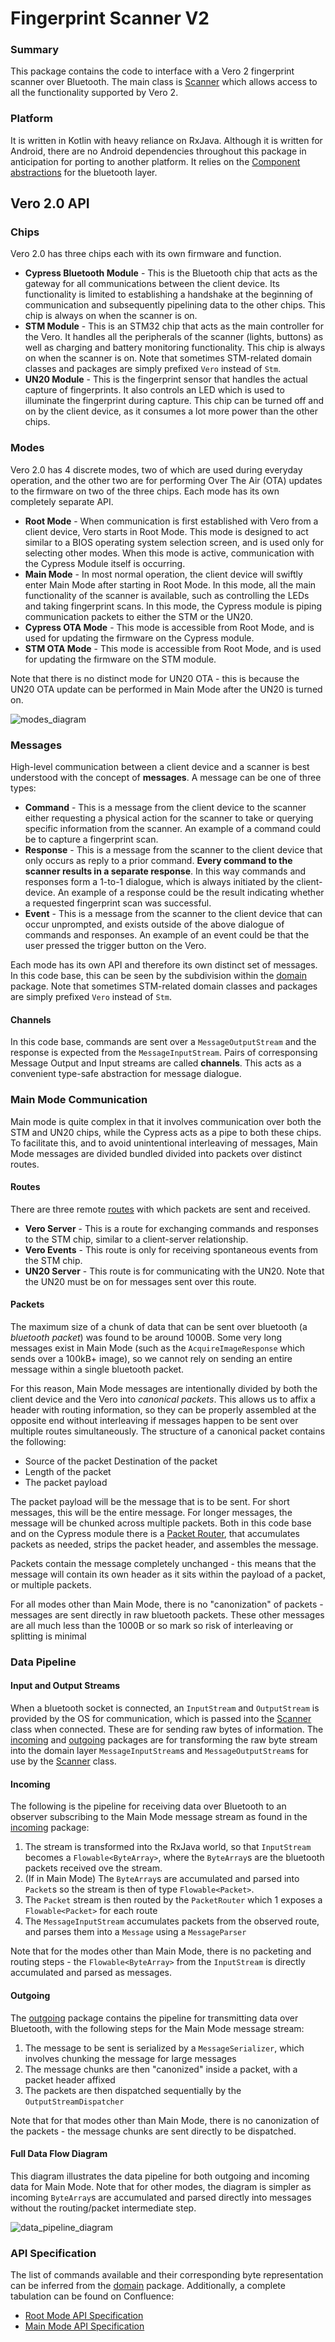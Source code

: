 # Fingerprint Scanner V2

### Summary
This package contains the code to interface with a Vero 2 fingerprint
scanner over Bluetooth. The main class is [Scanner](scanner/Scanner.kt)
which allows access to all the functionality supported by Vero 2.

### Platform
It is written in Kotlin with heavy reliance on RxJava. Although it is
written for Android, there are no Android dependencies throughout this
package in anticipation for porting to another platform. It relies on
the [Component abstractions](../component/bluetooth) for the bluetooth
layer.

## Vero 2.0 API

### Chips
Vero 2.0 has three chips each with its own firmware and function.
- **Cypress Bluetooth Module** - This is the Bluetooth chip that acts as
  the gateway for all communications between the client device. Its
  functionality is limited to establishing a handshake at the beginning
  of communication and subsequently pipelining data to the other chips.
  This chip is always on when the scanner is on.
- **STM Module** - This is an STM32 chip that acts as the main
  controller for the Vero. It handles all the peripherals of the scanner
  (lights, buttons) as well as charging and battery monitoring
  functionality. This chip is always on when the scanner is on. Note
  that sometimes STM-related domain classes and packages are simply
  prefixed `Vero` instead of `Stm`.
- **UN20 Module** - This is the fingerprint sensor that handles the
  actual capture of fingerprints. It also controls an LED which is used
  to illuminate the fingerprint during capture. This chip can be turned
  off and on by the client device, as it consumes a lot more power than
  the other chips.

### Modes
Vero 2.0 has 4 discrete modes, two of which are used during everyday
operation, and the other two are for performing Over The Air (OTA)
updates to the firmware on two of the three chips. Each mode has its own
completely separate API.

- **Root Mode** - When communication is first established with Vero from
  a client device, Vero starts in Root Mode. This mode is designed to
  act similar to a BIOS operating system selection screen, and is used
  only for selecting other modes. When this mode is active,
  communication with the Cypress Module itself is occurring.
- **Main Mode** - In most normal operation, the client device will
  swiftly enter Main Mode after starting in Root Mode. In this mode, all
  the main functionality of the scanner is available, such as
  controlling the LEDs and taking fingerprint scans. In this mode, the
  Cypress module is piping communication packets to either the STM or
  the UN20.
- **Cypress OTA Mode** - This mode is accessible from Root Mode, and is
  used for updating the firmware on the Cypress module.
- **STM OTA Mode** - This mode is accessible from Root Mode, and is used
  for updating the firmware on the STM module.

Note that there is no distinct mode for UN20 OTA - this is because the
UN20 OTA update can be performed in Main Mode after the UN20 is turned
on.

![modes_diagram](../../../../../../../doc/modes_diagram.png)

### Messages
High-level communication between a client device and a scanner is best
understood with the concept of **messages**. A message can be one of
three types:

- **Command** - This is a message from the client device to the scanner
  either requesting a physical action for the scanner to take or
  querying specific information from the scanner. An example of a
  command could be to capture a fingerprint scan.
- **Response** - This is a message from the scanner to the client device
  that only occurs as reply to a prior command. **Every command to the
  scanner results in a separate response**. In this way commands and
  responses form a 1-to-1 dialogue, which is always initiated by the
  client-device. An example of a response could be the result indicating
  whether a requested fingerprint scan was successful.
- **Event** - This is a message from the scanner to the client device
  that can occur unprompted, and exists outside of the above dialogue of
  commands and responses. An example of an event could be that the user
  pressed the trigger button on the Vero.

Each mode has its own API and therefore its own distinct set of
messages. In this code base, this can be seen by the subdivision within
the [domain](./domain) package. Note that sometimes STM-related domain
classes and packages are simply prefixed `Vero` instead of `Stm`.

#### Channels
In this code base, commands are sent over a `MessageOutputStream` and
the response is expected from the `MessageInputStream`. Pairs of
corresponsing Message Output and Input streams are called **channels**.
This acts as a convenient type-safe abstraction for message dialogue.

### Main Mode Communication
Main mode is quite complex in that it involves communication over both
the STM and UN20 chips, while the Cypress acts as a pipe to both these
chips. To facilitate this, and to avoid unintentional interleaving of
messages, Main Mode messages are divided bundled divided into packets
over distinct routes.

#### Routes
There are three remote [routes](domain/main/packet/Route.kt) with which
packets are sent and received.

- **Vero Server** - This is a route for exchanging commands and
  responses to the STM chip, similar to a client-server relationship.
- **Vero Events** - This route is only for receiving spontaneous events
  from the STM chip.
- **UN20 Server** - This route is for communicating with the UN20. Note
  that the UN20 must be on for messages sent over this route.

#### Packets
The maximum size of a chunk of data that can be sent over bluetooth (a
*bluetooth packet*) was found to be around 1000B. Some very long
messages exist in Main Mode (such as the `AcquireImageResponse` which
sends over a 100kB+ image), so we cannot rely on sending an entire
message within a single bluetooth packet.

For this reason, Main Mode messages are intentionally divided by both
the client device and the Vero into *canonical packets*. This allows us
to affix a header with routing information, so they can be properly
assembled at the opposite end without interleaving if messages happen to
be sent over multiple routes simultaneously. The structure of a
canonical packet contains the following:
- Source of the packet Destination of the packet
- Length of the packet
- The packet payload

The packet payload will be the message that is to be sent. For short
messages, this will be the entire message. For longer messages, the
message will be chunked across multiple packets. Both in this code base
and on the Cypress module there is a
[Packet Router](incoming/main/packet/PacketRouter.kt), that accumulates
packets as needed, strips the packet header, and assembles the message.

Packets contain the message completely unchanged - this means that the
message will contain its own header as it sits within the payload of a
packet, or multiple packets.

For all modes other than Main Mode, there is no "canonization" of
packets - messages are sent directly in raw bluetooth packets. These
other messages are all much less than the 1000B or so mark so risk of
interleaving or splitting is minimal

### Data Pipeline

#### Input and Output Streams
When a bluetooth socket is connected, an `InputStream` and
`OutputStream` is provided by the OS for communication, which is passed
into the [Scanner](scanner/Scanner.kt) class when connected. These are
for sending raw bytes of information. The [incoming](./incoming) and
[outgoing](./outgoing) packages are for transforming the raw byte stream
into the domain layer `MessageInputStream`s and `MessageOutputStream`s
for use by the [Scanner](scanner/Scanner.kt) class.

#### Incoming
The following is the pipeline for receiving data over Bluetooth to an
observer subscribing to the Main Mode message stream as found in the
[incoming](./incoming) package:
1. The stream is transformed into the RxJava world, so that
   `InputStream` becomes a `Flowable<ByteArray>`, where the `ByteArray`s
   are the bluetooth packets received ove the stream.
2. (If in Main Mode) The `ByteArray`s are accumulated and parsed into
   `Packet`s so the stream is then of type `Flowable<Packet>`.
3. The `Packet` stream is then routed by the `PacketRouter` which 1
   exposes a `Flowable<Packet>` for each route
4. The `MessageInputStream` accumulates packets from the observed route,
   and parses them into a `Message` using a `MessageParser`

Note that for the modes other than Main Mode, there is no packeting and
routing steps - the `Flowable<ByteArray>` from the `InputStream` is
directly accumulated and parsed as messages.

#### Outgoing
The [outgoing](./outgoing) package contains the pipeline for
transmitting data over Bluetooth, with the following steps for the Main
Mode message stream:
1. The message to be sent is serialized by a `MessageSerializer`, which
   involves chunking the message for large messages
2. The message chunks are then "canonized" inside a packet, with a
   packet header affixed
3. The packets are then dispatched sequentially by the
   `OutputStreamDispatcher`

Note that for that modes other than Main Mode, there is no canonization
of the packets - the message chunks are sent directly to be dispatched.

#### Full Data Flow Diagram

This diagram illustrates the data pipeline for both outgoing and
incoming data for Main Mode. Note that for other modes, the diagram is
simpler as incoming `ByteArray`s are accumulated and parsed directly
into messages without the routing/packet intermediate step.

![data_pipeline_diagram](../../../../../../../doc/data_pipeline_diagram.png)

### API Specification
The list of commands available and their corresponding byte
representation can be inferred from the [domain](./domain) package.
Additionally, a complete tabulation can be found on Confluence:
- [Root Mode API Specification](https://simprints.atlassian.net/wiki/spaces/F/pages/800555020/Vero+2.0+Root+Mode+API)
- [Main Mode API Specification](https://simprints.atlassian.net/wiki/spaces/F/pages/746946567/Vero+2.0+Main+Mode+API)
